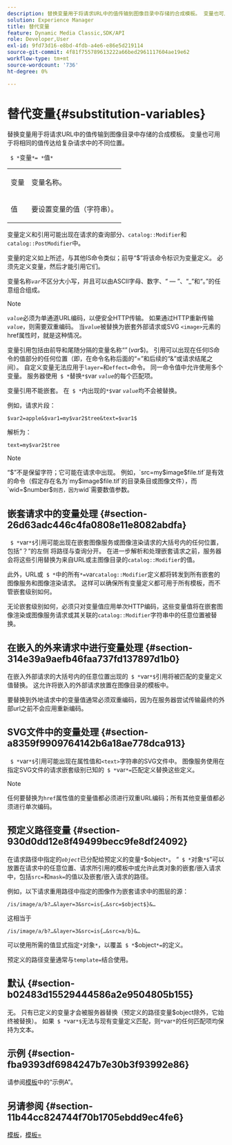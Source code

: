 ```yaml
---
description: 替换变量用于将请求URL中的值传输到图像目录中存储的合成模板。 变量也可用于将相同的值传达给复杂请求中的不同位置。
solution: Experience Manager
title: 替代变量
feature: Dynamic Media Classic,SDK/API
role: Developer,User
exl-id: 9fd73d16-e8bd-4fdb-a4e6-e86e5d219114
source-git-commit: 4f81f755789613222a66bed2961117604ae19e62
workflow-type: tm+mt
source-wordcount: '736'
ht-degree: 0%

---
```


# 替代变量{#substitution-variables}

替换变量用于将请求URL中的值传输到图像目录中存储的合成模板。 变量也可用于将相同的值传达给复杂请求中的不同位置。

` $ *`变量`*= *`值`*`

<table id="simpletable_EFEC66C23CE949EFACDC415A954DF323"> 
 <tr class="strow"> 
  <td class="stentry"> <p> <span class="codeph"> <span class="varname">变量</span> </span> </p> </td> 
  <td class="stentry"> <p>变量名称。 </p> </td> 
 </tr> 
 <tr class="strow"> 
  <td class="stentry"> <p> <span class="codeph"> <span class="varname">值</span> </span> </p> </td> 
  <td class="stentry"> <p>要设置变量的值（字符串）。 </p> </td> 
 </tr> 
</table>

变量定义和引用可能出现在请求的查询部分、`catalog::Modifier`和`catalog::PostModifier`中。

变量的定义如上所述，与其他IS命令类似；前导“$”将该命令标识为变量定义。 必须先定义变量，然后才能引用它们。

变量名称&#x200B;*`var`*&#x200B;不区分大小写，并且可以由ASCII字母、数字、“ — ”、“_”和“。”的任意组合组成。

>[!NOTE]
>
>*`value`*&#x200B;必须为单通道URL编码，以便安全HTTP传输。 如果通过HTTP重新传输&#x200B;*`value`*，则需要双重编码。 当&#x200B;*`value`*&#x200B;被替换为嵌套外部请求或SVG `<image>`元素的href属性时，就是这种情况。

变量引用包括由前导和尾随分隔的变量名称“$”($*var*$)。 引用可以出现在任何IS命令的值部分的任何位置（即，在命令名称后面的“=”和后续的“&amp;”或请求结尾之间）。 自定义变量无法应用于`layer=`和`effect=`命令。 同一命令值中允许使用多个变量。 服务器使用` $ *`替换`*$`var *`value`*&#x200B;的每个匹配项。

变量引用不能嵌套。 在` $ *`内出现的`*$`var *`value`*&#x200B;均不会被替换。

例如，请求片段：

`$var2=apple&$var1=my$var2$tree&text=$var1$`

解析为：

`text=my$var2$tree`

>[!NOTE]
>
>“$”不是保留字符；它可能在请求中出现。 例如，`src=my$image$file.tif`是有效的命令（假定存在名为`my$image$file.tif`的目录条目或图像文件），而`wid=$number$`则否，因为`wid`需要数值参数。

## 嵌套请求中的变量处理 {#section-26d63adc446c4fa0808e11e8082abdfa}

` $ *`var`*$`引用可能出现在嵌套图像服务或图像渲染请求的大括号内的任何位置，包括“？”的左侧 将路径与查询分开。 在进一步解析和处理嵌套请求之前，服务器会将这些引用替换为来自URL或主图像目录的`catalog::Modifier`的值。

此外，URL或` $ *`中的所有`*=`var`catalog::Modifier`定义都将转发到所有嵌套的图像服务和图像渲染请求。 这样可以确保所有变量定义都可用于所有模板，而不管嵌套级别如何。

无论嵌套级别如何，必须只对变量值应用单次HTTP编码，这些变量值将在嵌套图像渲染或图像服务请求或其关联的`catalog::Modifier`字符串中的任意位置被替换。

## 在嵌入的外来请求中进行变量处理 {#section-314e39a9aefb46faa737fd137897d1b0}

在嵌入外部请求的大括号内的任意位置出现的` $ *`var`*$`引用将被匹配的变量定义值替换。 这允许将嵌入的外部请求放置在图像目录的模板中。

要替换到外地请求中的变量值通常必须双重编码，因为在服务器尝试传输最终的外部url之前不会应用重新编码。

## SVG文件中的变量处理 {#section-a8359f9909764142b6a18ae778dca913}

` $ *`var`*$`引用可能出现在属性值和`<text>`字符串的SVG文件中。 图像服务使用在指定SVG文件的请求嵌套级别已知的` $ *`var`*=`匹配定义替换这些定义。

>[!NOTE]
>
>任何要替换为`href`属性值的变量值都必须进行双重URL编码；所有其他变量值都必须进行单次编码。

## 预定义路径变量 {#section-930d0dd12e8f49499becc9fe8df24092}

在请求路径中指定的&#x200B;*`object`*&#x200B;已分配给预定义的变量`*`$object`*`。 “` $ *`对象`*$`”可以放置在请求中的任意位置、请求所引用的模板中或允许此类对象的嵌套/嵌入请求中，包括`src=`和`mask=`的值以及嵌套/嵌入请求的路径。

例如，以下请求重用路径中指定的图像作为嵌套请求中的图层的源：

`/is/image/a/b?…&layer=3&src=is{…&src=$object$}&…`

这相当于

`/is/image/a/b?…&layer=3&src=is{…&src=a/b}&…`

可以使用所需的值显式指定`*`对象`*`，以覆盖` $ *`$object`*=`的定义。

预定义的路径变量通常与`template=`结合使用。

## 默认 {#section-b02483d15529444586a2e9504805b155}

无。 只有已定义的变量才会被服务器替换（预定义的路径变量$object除外，它始终被替换）。 如果` $ *`var`*$`无法与现有变量定义匹配，则`*`var`*`的任何匹配项均保持为文本。

## 示例 {#section-fba9393df6984247b7e30b3f93992e86}

请参阅[模板](../../../../../is-api/http-ref/image-serving-api-ref/c-http-protocol-reference/c-templates/c-templates.md#concept-3cd2d2adae0e41b2979b9640244d4d3e)中的“示例A”。

## 另请参阅 {#section-11b44cc824744f70b1705ebdd9ec4fe6}

[模板](../../../../../is-api/http-ref/image-serving-api-ref/c-http-protocol-reference/c-templates/c-templates.md#concept-3cd2d2adae0e41b2979b9640244d4d3e)，[模板=](../../../../../is-api/http-ref/image-serving-api-ref/c-http-protocol-reference/c-command-reference/r-template.md#reference-3beccaa462a64bf0ba867e5c8fd0bd14)
